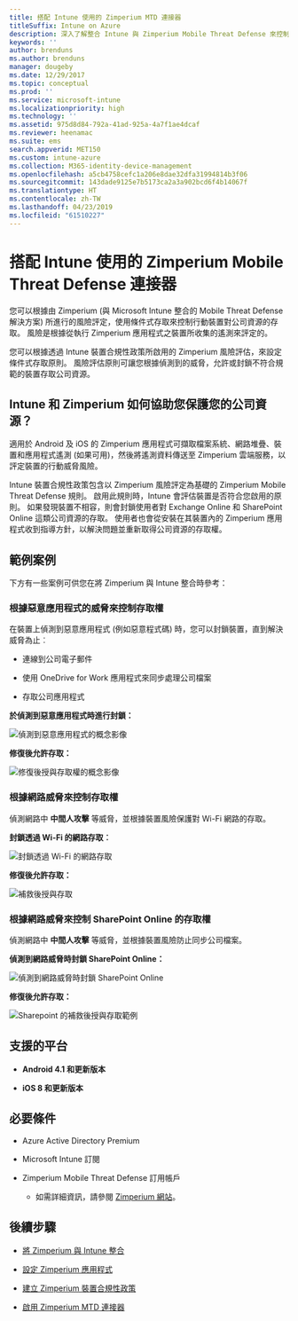 ```yaml
---
title: 搭配 Intune 使用的 Zimperium MTD 連接器
titleSuffix: Intune on Azure
description: 深入了解整合 Intune 與 Zimperium Mobile Threat Defense 來控制行動裝置對公司資源的存取。
keywords: ''
author: brenduns
ms.author: brenduns
manager: dougeby
ms.date: 12/29/2017
ms.topic: conceptual
ms.prod: ''
ms.service: microsoft-intune
ms.localizationpriority: high
ms.technology: ''
ms.assetid: 975d8d84-792a-41ad-925a-4a7f1ae4dcaf
ms.reviewer: heenamac
ms.suite: ems
search.appverid: MET150
ms.custom: intune-azure
ms.collection: M365-identity-device-management
ms.openlocfilehash: a5cb4758cefc1a206e8dae32dfa31994814b3f06
ms.sourcegitcommit: 143dade9125e7b5173ca2a3a902bcd6f4b14067f
ms.translationtype: HT
ms.contentlocale: zh-TW
ms.lasthandoff: 04/23/2019
ms.locfileid: "61510227"
---
```

# <a name="zimperium-mobile-threat-defense-connector-with-intune"></a>搭配 Intune 使用的 Zimperium Mobile Threat Defense 連接器

您可以根據由 Zimperium (與 Microsoft Intune 整合的 Mobile Threat Defense 解決方案) 所進行的風險評定，使用條件式存取來控制行動裝置對公司資源的存取。 風險是根據從執行 Zimperium 應用程式之裝置所收集的遙測來評定的。

您可以根據透過 Intune 裝置合規性政策所啟用的 Zimperium 風險評估，來設定條件式存取原則。 風險評估原則可讓您根據偵測到的威脅，允許或封鎖不符合規範的裝置存取公司資源。

## <a name="how-do-intune-and-zimperium-help-protect-your-company-resources"></a>Intune 和 Zimperium 如何協助您保護您的公司資源？

適用於 Android 及 iOS 的 Zimperium 應用程式可擷取檔案系統、網路堆疊、裝置和應用程式遙測 (如果可用)，然後將遙測資料傳送至 Zimperium 雲端服務，以評定裝置的行動威脅風險。

Intune 裝置合規性政策包含以 Zimperium 風險評定為基礎的 Zimperium Mobile Threat Defense 規則。 啟用此規則時，Intune 會評估裝置是否符合您啟用的原則。 如果發現裝置不相容，則會封鎖使用者對 Exchange Online 和 SharePoint Online 這類公司資源的存取。 使用者也會從安裝在其裝置內的 Zimperium 應用程式收到指導方針，以解決問題並重新取得公司資源的存取權。

## <a name="sample-scenarios"></a>範例案例

下方有一些案例可供您在將 Zimperium 與 Intune 整合時參考：

### <a name="control-access-based-on-threats-from-malicious-apps"></a>根據惡意應用程式的威脅來控制存取權

在裝置上偵測到惡意應用程式 (例如惡意程式碼) 時，您可以封鎖裝置，直到解決威脅為止︰

-   連線到公司電子郵件

-   使用 OneDrive for Work 應用程式來同步處理公司檔案

-   存取公司應用程式

**於偵測到惡意應用程式時進行封鎖：**

![偵測到惡意應用程式的概念影像](./media/Maliciousapps_blocked_Zimperium.png)

**修復後允許存取：**

![修復後授與存取權的概念影像](./media/maliciousapps_unblocked_Zimperium.png)

### <a name="control-access-based-on-threat-to-network"></a>根據網路威脅來控制存取權

偵測網路中 **中間人攻擊** 等威脅，並根據裝置風險保護對 Wi-Fi 網路的存取。

**封鎖透過 Wi-Fi 的網路存取︰**

![封鎖透過 Wi-Fi 的網路存取](./media/network_wifi_blocked_Zimperium.png)

**修復後允許存取：**

![補救後授與存取](./media/network_wifi_unblocked_Zimperium.png)

### <a name="control-access-to-sharepoint-online-based-on-threat-to-network"></a>根據網路威脅來控制 SharePoint Online 的存取權

偵測網路中 **中間人攻擊** 等威脅，並根據裝置風險防止同步公司檔案。

**偵測到網路威脅時封鎖 SharePoint Online：**

![偵測到網路威脅時封鎖 SharePoint Online](./media/network_spo_blocked_Zimperium.png)

**修復後允許存取：**

![Sharepoint 的補救後授與存取範例](./media/network_spo_unblocked_Zimperium.png)

## <a name="supported-platforms"></a>支援的平台

-   **Android 4.1 和更新版本**

-   **iOS 8 和更新版本**

## <a name="prerequisites"></a>必要條件

-   Azure Active Directory Premium

-   Microsoft Intune 訂閱

-   Zimperium Mobile Threat Defense 訂用帳戶

    -   如需詳細資訊，請參閱 [Zimperium 網站](https://www.zimperium.com/zips-mobile-ips)。

## <a name="next-steps"></a>後續步驟

- [將 Zimperium 與 Intune 整合](zimperium-mtd-connector-integration.md)

- [設定 Zimperium 應用程式](mtd-apps-ios-app-configuration-policy-add-assign.md)

- [建立 Zimperium 裝置合規性政策](mtd-device-compliance-policy-create.md)

- [啟用 Zimperium MTD 連接器](mtd-connector-enable.md)

